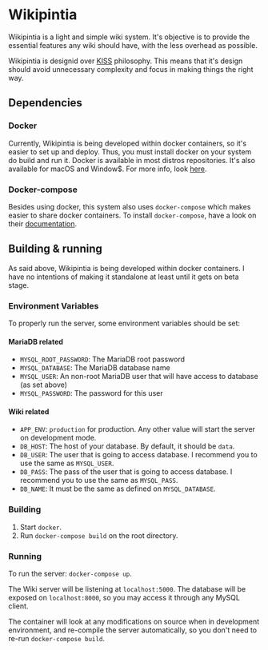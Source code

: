 # Wikipintia

Wikipintia is a light and simple wiki system. It's objective is to provide the essential features any wiki should have, with the less overhead as possible.

Wikipintia is designid over [KISS](https://en.wikipedia.org/wiki/KISS_principle) philosophy. This means that it's design should avoid unnecessary complexity and focus in making things the right way.

## Dependencies

### Docker

Currently, Wikipintia is being developed within docker containers, so it's easier to set up and deploy. Thus, you must install docker on your system do build and run it. Docker is available in most distros repositories. It's also available for macOS and Window$. For more info, look [here](https://docs.docker.com/engine/installation/).

### Docker-compose

Besides using docker, this system also uses `docker-compose` which makes easier to share docker containers. To install `docker-compose`, have a look on their [documentation](https://docs.docker.com/compose/install/).


## Building & running

As said above, Wikipintia is being developed within docker containers. I have no intentions of making it standalone at least until it gets on beta stage.

### Environment Variables

To properly run the server, some environment variables should be set:

#### MariaDB related
* `MYSQL_ROOT_PASSWORD`: The MariaDB root password
* `MYSQL_DATABASE`: The MariaDB database name
* `MYSQL_USER`: An non-root MariaDB user that will have access to database (as set above)
* `MYSQL_PASSWORD`: The password for this user

#### Wiki related
* `APP_ENV`: `production` for production. Any other value will start the server on development mode.
* `DB_HOST`: The host of your database. By default, it should be `data`.
* `DB_USER`: The user that is going to access database. I recommend you to use the same as `MYSQL_USER`.
* `DB_PASS`: The pass of the user that is going to access database. I recommend you to use the same as `MYSQL_PASS`.
* `DB_NAME`: It must be the same as defined on `MYSQL_DATABASE`.

### Building
1. Start `docker`.
2. Run `docker-compose build` on the root directory.

### Running
To run the server: `docker-compose up`.

The Wiki server will be listening at `localhost:5000`. The database will be exposed on `localhost:8000`, so you may access it through any MySQL client.

The container will look at any modifications on source when in development environment, and re-compile the server automatically, so you don't need to re-run `docker-compose build`.

